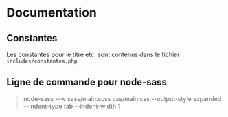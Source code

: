 # Documentation

## Constantes

Les constantes pour le titre etc. sont contenus dans le fichier `includes/constantes.php`

## Ligne de commande pour node-sass

> node-sass --w sass/main.scss css/main.css --output-style expanded --indent-type tab --indent-width 1